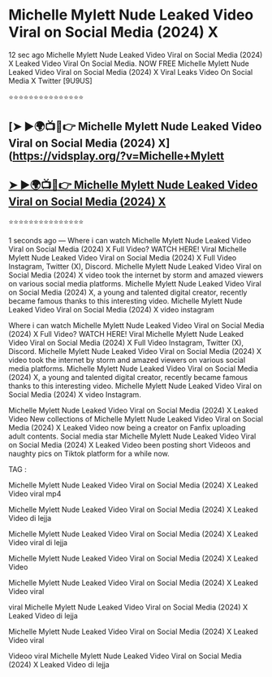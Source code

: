 ﻿# Michelle Mylett Nude Leaked Video Viral on Social Media (2024) X



12 sec ago Michelle Mylett Nude Leaked Video Viral on Social Media (2024) X Leaked Video Viral On Social Media. NOW FREE Michelle Mylett Nude Leaked Video Viral on Social Media (2024) X Viral Leaks Video On Social Media X Twitter [9U9US]

⭐⭐⭐⭐⭐⭐⭐⭐⭐⭐⭐⭐⭐⭐⭐

## [➤ ►🌍📺📱👉 Michelle Mylett Nude Leaked Video Viral on Social Media (2024) X](https://vidsplay.org/?v=Michelle+Mylett

## [➤ ►🌍📺📱👉 Michelle Mylett Nude Leaked Video Viral on Social Media (2024) X](https://vidsplay.org/?v=Michelle+Mylett)


⭐⭐⭐⭐⭐⭐⭐⭐⭐⭐⭐⭐⭐⭐⭐



1 seconds ago — Where i can watch Michelle Mylett Nude Leaked Video Viral on Social Media (2024) X Full Video? WATCH HERE! Viral Michelle Mylett Nude Leaked Video Viral on Social Media (2024) X Full Video Instagram, Twitter (X), Discord. Michelle Mylett Nude Leaked Video Viral on Social Media (2024) X video took the internet by storm and amazed viewers on various social media platforms. Michelle Mylett Nude Leaked Video Viral on Social Media (2024) X, a young and talented digital creator, recently became famous thanks to this interesting video. Michelle Mylett Nude Leaked Video Viral on Social Media (2024) X video instagram

Where i can watch Michelle Mylett Nude Leaked Video Viral on Social Media (2024) X Full Video? WATCH HERE! Viral Michelle Mylett Nude Leaked Video Viral on Social Media (2024) X Full Video Instagram, Twitter (X), Discord. Michelle Mylett Nude Leaked Video Viral on Social Media (2024) X video took the internet by storm and amazed viewers on various social media platforms. Michelle Mylett Nude Leaked Video Viral on Social Media (2024) X, a young and talented digital creator, recently became famous thanks to this interesting video. Michelle Mylett Nude Leaked Video Viral on Social Media (2024) X video Instagram.

Michelle Mylett Nude Leaked Video Viral on Social Media (2024) X Leaked Video New collections of Michelle Mylett Nude Leaked Video Viral on Social Media (2024) X Leaked Video now being a creator on Fanfix uploading adult contents. Social media star Michelle Mylett Nude Leaked Video Viral on Social Media (2024) X Leaked Video been posting short Videoos and naughty pics on Tiktok platform for a while now.

TAG :

 

Michelle Mylett Nude Leaked Video Viral on Social Media (2024) X Leaked Video viral mp4

 

Michelle Mylett Nude Leaked Video Viral on Social Media (2024) X Leaked Video di lejja

 

Michelle Mylett Nude Leaked Video Viral on Social Media (2024) X Leaked Video viral di lejja

 

Michelle Mylett Nude Leaked Video Viral on Social Media (2024) X Leaked Video

 

Michelle Mylett Nude Leaked Video Viral on Social Media (2024) X Leaked Video viral

 

viral Michelle Mylett Nude Leaked Video Viral on Social Media (2024) X Leaked Video di lejja

 

Michelle Mylett Nude Leaked Video Viral on Social Media (2024) X Leaked Video viral

 

Videoo viral Michelle Mylett Nude Leaked Video Viral on Social Media (2024) X Leaked Video di lejja